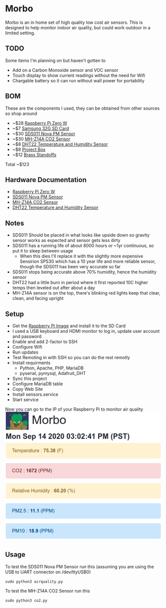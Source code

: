 # Morbo

Morbo is an in home set of high quality low cost air sensors. This is designed to help monitor indoor air quality, but could work outdoor in a limited setting.

## TODO

Some items I'm planning on but haven't gotten to

* Add on a Carbon Monoxide sensor and VOC sensor
* Touch display to show current readings without the need for Wifi
* Chargable battery so it can run without wall power for portability

## BOM

These are the components I used, they can be obtained from other sources so shop around

* ~$28 [Raspberry Pi Zero W](https://www.amazon.com/gp/product/B0748MPQT4/)
* ~$7 [Samsung 32G SD Card](https://www.amazon.com/gp/product/B06XWN9Q99)
* ~$30 [SDS011 Nova PM Sensor](https://www.amazon.com/gp/product/B07M9TP393)
* ~$30 [MH-Z14A CO2 Sensor](https://www.amazon.com/gp/product/B07ZNZ28X7)
* ~$8 [DHT22 Temperature and Humidity Sensor](https://www.amazon.com/gp/product/B01N9BA0O4)
* ~$8 [Project Box](https://www.amazon.com/gp/product/B07W6SJGJM)
* ~$12 [Brass Standoffs](https://www.amazon.com/gp/product/B0756CW6Y2)

Total ~$123

## Hardware Documentation

* [Raspberry Pi Zero W](https://www.raspberrypi.org/products/raspberry-pi-zero-w/)
* [SDS011 Nova PM Sensor](https://aqicn.org/sensor/sds011/)
* [MH-Z14A CO2 Sensor](https://www.winsen-sensor.com/d/files/infrared-gas-sensor/mh-z14a_co2-manual-v1_01.pdf)
* [DHT22 Temperature and Humidity Sensor](https://www.adafruit.com/product/385)

## Notes
* SDS011 Should be placed in what looks like upside down so gravity sensor works as expected and sensor gets less dirty
* SDS011 has a running life of about 8000 hours or ~1yr continuous, so put it to sleep between usage
  * When this dies I'll replace it with the slightly more expensive Sensirion SPS30 which has a 10 year life and more reliable sensor, though the SDS011 has been very accurate so far
* SDS011 stops being accurate above 70% humidity, hence the humidity sensor
* DHT22 had a little burn in period where it first reported 10C higher temps then leveled out after about a day
* MH-Z14A sensor is on the top, there's blinking red lights keep that clear, clean, and facing upright

## Setup
- Get the [Raspberry Pi Image](https://www.raspberrypi.org/documentation/installation/installing-images/) and install it to the SD Card
- I used a USB keyboard and HDMI monitor to log in, update user account and password
- Enable and add 2-factor to SSH
- Configure Wifi
- Run updates
- Test Remoting in with SSH so you can do the rest remotly
- Install requirments
  - Python, Apache, PHP, MariaDB
  - pyserial, pymysql, Adafruit_DHT
- Sync this project
- Configure MariaDB table
- Copy Web Site
- Install sensors.service
- Start service

Now you can go to the IP of your Raspberry Pi to monitor air quality
![Morbo Website](/images/website.png)

## Usage

To test the SDS011 Nova PM Sensor run this (assuming you are using the USB to UART connector on /dev/ttyUSB0)
```
sudo python3 airquality.py
```

To test the MH-Z14A CO2 Sensor run this
```
sudo python3 co2.py
```
